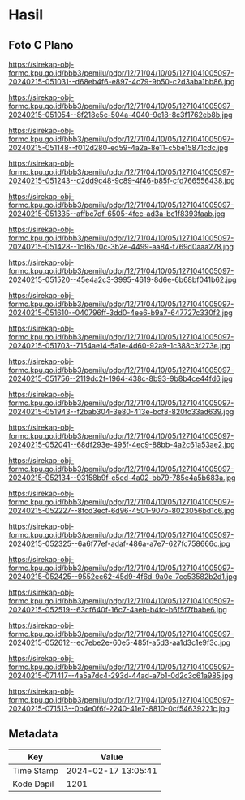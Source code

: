 # Hasil

## Foto C Plano

https://sirekap-obj-formc.kpu.go.id/bbb3/pemilu/pdpr/12/71/04/10/05/1271041005097-20240215-051031--d68eb4f6-e897-4c79-9b50-c2d3aba1bb86.jpg

https://sirekap-obj-formc.kpu.go.id/bbb3/pemilu/pdpr/12/71/04/10/05/1271041005097-20240215-051054--8f218e5c-504a-4040-9e18-8c3f1762eb8b.jpg

https://sirekap-obj-formc.kpu.go.id/bbb3/pemilu/pdpr/12/71/04/10/05/1271041005097-20240215-051148--f012d280-ed59-4a2a-8e11-c5be15871cdc.jpg

https://sirekap-obj-formc.kpu.go.id/bbb3/pemilu/pdpr/12/71/04/10/05/1271041005097-20240215-051243--d2dd9c48-9c89-4f46-b85f-cfd766556438.jpg

https://sirekap-obj-formc.kpu.go.id/bbb3/pemilu/pdpr/12/71/04/10/05/1271041005097-20240215-051335--affbc7df-6505-4fec-ad3a-bc1f8393faab.jpg

https://sirekap-obj-formc.kpu.go.id/bbb3/pemilu/pdpr/12/71/04/10/05/1271041005097-20240215-051428--1c16570c-3b2e-4499-aa84-f769d0aaa278.jpg

https://sirekap-obj-formc.kpu.go.id/bbb3/pemilu/pdpr/12/71/04/10/05/1271041005097-20240215-051520--45e4a2c3-3995-4619-8d6e-6b68bf041b62.jpg

https://sirekap-obj-formc.kpu.go.id/bbb3/pemilu/pdpr/12/71/04/10/05/1271041005097-20240215-051610--040796ff-3dd0-4ee6-b9a7-647727c330f2.jpg

https://sirekap-obj-formc.kpu.go.id/bbb3/pemilu/pdpr/12/71/04/10/05/1271041005097-20240215-051703--7154ae14-5a1e-4d60-92a9-1c388c3f273e.jpg

https://sirekap-obj-formc.kpu.go.id/bbb3/pemilu/pdpr/12/71/04/10/05/1271041005097-20240215-051756--2119dc2f-1964-438c-8b93-9b8b4ce44fd6.jpg

https://sirekap-obj-formc.kpu.go.id/bbb3/pemilu/pdpr/12/71/04/10/05/1271041005097-20240215-051943--f2bab304-3e80-413e-bcf8-820fc33ad639.jpg

https://sirekap-obj-formc.kpu.go.id/bbb3/pemilu/pdpr/12/71/04/10/05/1271041005097-20240215-052041--68df293e-495f-4ec9-88bb-4a2c61a53ae2.jpg

https://sirekap-obj-formc.kpu.go.id/bbb3/pemilu/pdpr/12/71/04/10/05/1271041005097-20240215-052134--93158b9f-c5ed-4a02-bb79-785e4a5b683a.jpg

https://sirekap-obj-formc.kpu.go.id/bbb3/pemilu/pdpr/12/71/04/10/05/1271041005097-20240215-052227--8fcd3ecf-6d96-4501-907b-8023056bd1c6.jpg

https://sirekap-obj-formc.kpu.go.id/bbb3/pemilu/pdpr/12/71/04/10/05/1271041005097-20240215-052325--6a6f77ef-adaf-486a-a7e7-627fc758666c.jpg

https://sirekap-obj-formc.kpu.go.id/bbb3/pemilu/pdpr/12/71/04/10/05/1271041005097-20240215-052425--9552ec62-45d9-4f6d-9a0e-7cc53582b2d1.jpg

https://sirekap-obj-formc.kpu.go.id/bbb3/pemilu/pdpr/12/71/04/10/05/1271041005097-20240215-052519--63cf640f-16c7-4aeb-b4fc-b6f5f7fbabe6.jpg

https://sirekap-obj-formc.kpu.go.id/bbb3/pemilu/pdpr/12/71/04/10/05/1271041005097-20240215-052612--ec7ebe2e-60e5-485f-a5d3-aa1d3c1e9f3c.jpg

https://sirekap-obj-formc.kpu.go.id/bbb3/pemilu/pdpr/12/71/04/10/05/1271041005097-20240215-071417--4a5a7dc4-293d-44ad-a7b1-0d2c3c61a985.jpg

https://sirekap-obj-formc.kpu.go.id/bbb3/pemilu/pdpr/12/71/04/10/05/1271041005097-20240215-071513--0b4e0f6f-2240-41e7-8810-0cf54639221c.jpg


## Metadata

| Key        | Value               |
| ---------- | ------------------- |
| Time Stamp | 2024-02-17 13:05:41 |
| Kode Dapil | 1201                |



